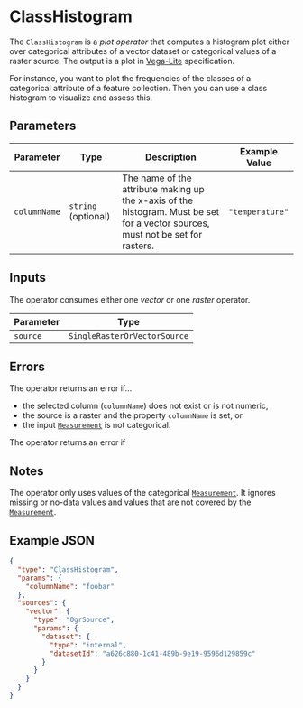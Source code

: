 # ClassHistogram

The `ClassHistogram` is a _plot operator_ that computes a histogram plot either over categorical attributes of a vector dataset or categorical values of a raster source.
The output is a plot in [Vega-Lite](https://vega.github.io/vega-lite/) specification.

For instance, you want to plot the frequencies of the classes of a categorical attribute of a feature collection.
Then you can use a class histogram to visualize and assess this.

## Parameters

| Parameter    | Type                | Description                                                                                                                     | Example Value   |
| ------------ | ------------------- | ------------------------------------------------------------------------------------------------------------------------------- | --------------- |
| `columnName` | `string` (optional) | The name of the attribute making up the x-axis of the histogram. Must be set for a vector sources, must not be set for rasters. | `"temperature"` |

## Inputs

The operator consumes either one _vector_ or one _raster_ operator.

| Parameter | Type                         |
| --------- | ---------------------------- |
| `source`  | `SingleRasterOrVectorSource` |

## Errors

The operator returns an error if…

- the selected column (`columnName`) does not exist or is not numeric,
- the source is a raster and the property `columnName` is set, or
- the input [`Measurement`](../datatypes/measurement.md) is not categorical.

The operator returns an error if

## Notes

The operator only uses values of the categorical [`Measurement`](../datatypes/measurement.md).
It ignores missing or no-data values and values that are not covered by the [`Measurement`](../datatypes/measurement.md).

## Example JSON

```json
{
  "type": "ClassHistogram",
  "params": {
    "columnName": "foobar"
  },
  "sources": {
    "vector": {
      "type": "OgrSource",
      "params": {
        "dataset": {
          "type": "internal",
          "datasetId": "a626c880-1c41-489b-9e19-9596d129859c"
        }
      }
    }
  }
}
```
